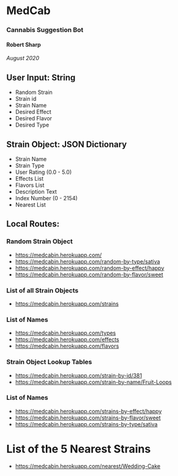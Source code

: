 # MedCab
### Cannabis Suggestion Bot
#### Robert Sharp
_August 2020_


## User Input: String
- Random Strain
- Strain id
- Strain Name
- Desired Effect
- Desired Flavor
- Desired Type

## Strain Object: JSON Dictionary
- Strain Name
- Strain Type
- User Rating (0.0 - 5.0)
- Effects List
- Flavors List
- Description Text
- Index Number (0 - 2154)
- Nearest List


## Local Routes:

### Random Strain Object
- https://medcabin.herokuapp.com/
- https://medcabin.herokuapp.com/random-by-type/sativa
- https://medcabin.herokuapp.com/random-by-effect/happy
- https://medcabin.herokuapp.com/random-by-flavor/sweet

### List of all Strain Objects
- https://medcabin.herokuapp.com/strains

### List of Names
- https://medcabin.herokuapp.com/types
- https://medcabin.herokuapp.com/effects
- https://medcabin.herokuapp.com/flavors

### Strain Object Lookup Tables
- https://medcabin.herokuapp.com/strain-by-id/381
- https://medcabin.herokuapp.com/strain-by-name/Fruit-Loops

### List of Names
- https://medcabin.herokuapp.com/strains-by-effect/happy
- https://medcabin.herokuapp.com/strains-by-flavor/sweet
- https://medcabin.herokuapp.com/strains-by-type/sativa


# List of the 5 Nearest Strains
- https://medcabin.herokuapp.com/nearest/Wedding-Cake
